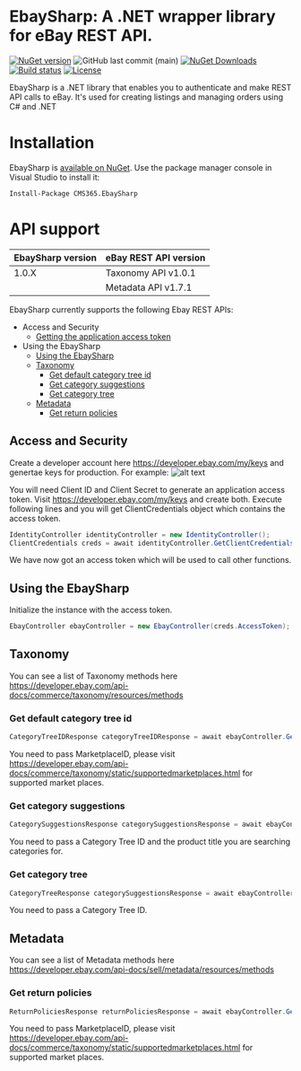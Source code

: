 # EbaySharp: A .NET wrapper library for eBay REST API.

[![NuGet version](https://img.shields.io/nuget/v/CMS365.EbaySharp.svg?maxAge=3600)](https://www.nuget.org/packages/CMS365.EbaySharp/)
![GitHub last commit (main)](https://img.shields.io/github/last-commit/CMS365-PTY-LTD/EbaySharp/main.svg?logo=github)
[![NuGet Downloads](https://img.shields.io/nuget/dt/CMS365.EbaySharp.svg?logo=nuget)](https://www.nuget.org/packages/CMS365.EbaySharp/)
[![Build status](https://img.shields.io/azure-devops/build/cms-365/EbaySharp/9.svg?logo=azuredevops)](https://cms-365.visualstudio.com/EbaySharp/_build?definitionId=9)
[![License](https://img.shields.io/badge/license-MIT-green)](./LICENSE)

EbaySharp is a .NET library that enables you to authenticate and make REST API calls to eBay. It's used for creating listings and managing orders using C# and .NET

# Installation

EbaySharp is [available on NuGet](https://www.nuget.org/packages/CMS365.EbaySharp/). Use the package manager
console in Visual Studio to install it:

```pwsh
Install-Package CMS365.EbaySharp
```

# API support

| EbaySharp version | eBay REST API version |
| ----------------- | --------------------- |
| 1.0.X             | Taxonomy API v1.0.1 
|                   | Metadata API v1.7.1   |

EbaySharp currently supports the following Ebay REST APIs:

- Access and Security
  - [Getting the application access token](#access-and-security)
- Using the EbaySharp
  - [Using the EbaySharp](#using-the-EbaySharp)
  - [Taxonomy](#taxonomy)
    - [Get default category tree id](#get-default-category-tree-id)
    - [Get category suggestions](#get-category-suggestions)
    - [Get category tree](#get-category-tree)
  - [Metadata](#metadata)
    - [Get return policies](#get-return-policies)

## Access and Security

Create a developer account here https://developer.ebay.com/my/keys and genertae keys for production.
For example: ![alt text](http://url/to/img.png)


You will need Client ID and Client Secret to generate an application access token. Visit https://developer.ebay.com/my/keys and create both.
Execute following lines and you will get ClientCredentials object which contains the access token.

```C#
IdentityController identityController = new IdentityController();
ClientCredentials creds = await identityController.GetClientCredentials(YOUR CLINET ID, YOUR CLIENT SECRET);
```

We have now got an access token which will be used to call other functions.

## Using the EbaySharp

Initialize the instance with the access token.

```C#
EbayController ebayController = new EbayController(creds.AccessToken);
```

## Taxonomy

You can see a list of Taxonomy methods here https://developer.ebay.com/api-docs/commerce/taxonomy/resources/methods

### Get default category tree id

```C#
CategoryTreeIDResponse categoryTreeIDResponse = await ebayController.GetDefaultCategoryTreeId([MarketplaceID]);
```

You need to pass MarketplaceID, please visit https://developer.ebay.com/api-docs/commerce/taxonomy/static/supportedmarketplaces.html for supported market places.

### Get category suggestions

```C#
CategorySuggestionsResponse categorySuggestionsResponse = await ebayController.GetCategorySuggestions([CategoryTreeID], [ProductTitle]);
```

You need to pass a Category Tree ID and the product title you are searching categories for.

### Get category tree

```C#
CategoryTreeResponse categorySuggestionsResponse = await ebayController.GetCategoryTree([CategoryTreeID]);
```

You need to pass a Category Tree ID.

## Metadata
You can see a list of Metadata methods here https://developer.ebay.com/api-docs/sell/metadata/resources/methods

### Get return policies

```C#
ReturnPoliciesResponse returnPoliciesResponse = await ebayController.GetReturnPolicies([MarketplaceID]);
```

You need to pass MarketplaceID, please visit https://developer.ebay.com/api-docs/commerce/taxonomy/static/supportedmarketplaces.html for supported market places.
